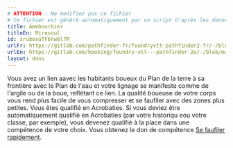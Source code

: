```yaml
---
# ATTENTION : Ne modifiez pas ce fichier
# Ce fichier est généré automatiquement par un script d'après les données du module Foundry VTT officiel et de sa traduction
title: Âmebourbier
titleEn: Miresoul
id: xruboxaTF6nw8l7M
urlFr: https://gitlab.com/pathfinder-fr/foundryvtt-pathfinder2-fr/-/blob/master/data/feats/xruboxaTF6nw8l7M.htm
urlEn: https://gitlab.com/hooking/foundry-vtt---pathfinder-2e/-/blob/master/packs/data/feats.db/miresoul.json
layout: dons
---
```

Vous avez un lien aavec les habitants boueux du Plan de la terre à sa frontière avec le Plan de l'eau et votre lignage se manifeste comme de l'argile ou de la boue, reflétant ce lien. La qualité boueuse de votre corps vous rend plus facile de vous compresser et se faufiler avec des zones plus petites. Vous êtes qualifié en Acrobaties. Si vous deviez être automatiquement qualifié en Acrobaties (par votre historiqu eou votre classe, par exemple), vous devenez qualifié à la place dans une compétence de votre choix. Vous obtenez le don de compétence [Se faufiler rapidement](se-faufiler-rapidement.md).
